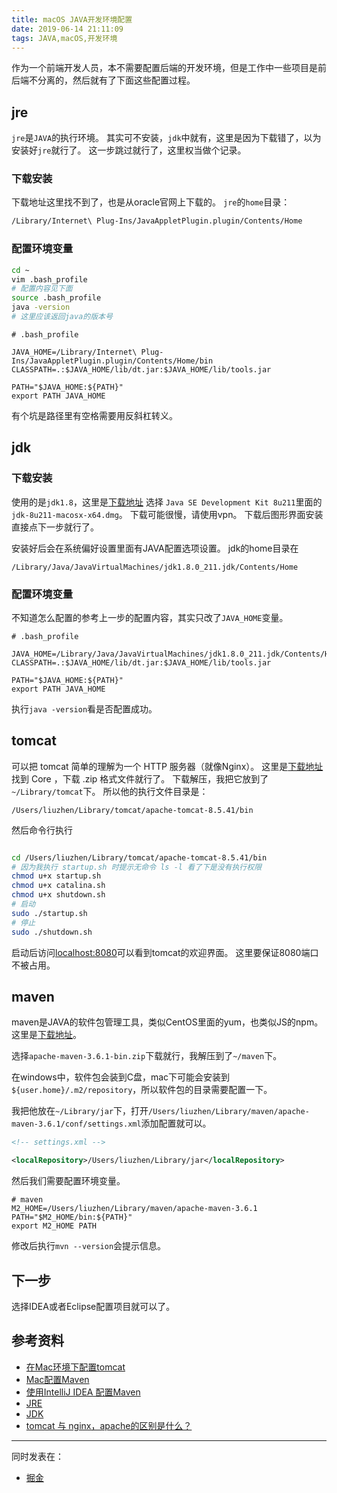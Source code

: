 ```yaml
---
title: macOS JAVA开发环境配置
date: 2019-06-14 21:11:09
tags: JAVA,macOS,开发环境
---
```

作为一个前端开发人员，本不需要配置后端的开发环境，但是工作中一些项目是前后端不分离的，然后就有了下面这些配置过程。

<!--more-->
## jre
`jre`是`JAVA`的执行环境。
其实可不安装，`jdk`中就有，这里是因为下载错了，以为安装好`jre`就行了。
这一步跳过就行了，这里权当做个记录。
### 下载安装
下载地址这里找不到了，也是从oracle官网上下载的。
`jre`的`home`目录：

```bash
/Library/Internet\ Plug-Ins/JavaAppletPlugin.plugin/Contents/Home
```
### 配置环境变量
```bash
cd ~
vim .bash_profile
# 配置内容见下面
source .bash_profile
java -version
# 这里应该返回java的版本号
```
```
# .bash_profile

JAVA_HOME=/Library/Internet\ Plug-Ins/JavaAppletPlugin.plugin/Contents/Home/bin
CLASSPATH=.:$JAVA_HOME/lib/dt.jar:$JAVA_HOME/lib/tools.jar

PATH="$JAVA_HOME:${PATH}"
export PATH JAVA_HOME
```
有个坑是路径里有空格需要用反斜杠转义。

## jdk

### 下载安装
使用的是`jdk1.8`，这里是[下载地址](https://www.oracle.com/technetwork/java/javase/downloads/jdk8-downloads-2133151.html)
选择 `Java SE Development Kit 8u211`里面的`jdk-8u211-macosx-x64.dmg`。
下载可能很慢，请使用vpn。
下载后图形界面安装直接点下一步就行了。

安装好后会在系统偏好设置里面有JAVA配置选项设置。
jdk的home目录在
```
/Library/Java/JavaVirtualMachines/jdk1.8.0_211.jdk/Contents/Home
```

### 配置环境变量
不知道怎么配置的参考上一步的配置内容，其实只改了`JAVA_HOME`变量。
```
# .bash_profile

JAVA_HOME=/Library/Java/JavaVirtualMachines/jdk1.8.0_211.jdk/Contents/Home
CLASSPATH=.:$JAVA_HOME/lib/dt.jar:$JAVA_HOME/lib/tools.jar

PATH="$JAVA_HOME:${PATH}"
export PATH JAVA_HOME
```
执行`java -version`看是否配置成功。

## tomcat
可以把 tomcat 简单的理解为一个 HTTP 服务器（就像Nginx）。
这里是[下载地址](https://tomcat.apache.org/download-80.cgi)
找到 Core ，下载 .zip 格式文件就行了。
下载解压，我把它放到了`~/Library/tomcat`下。
所以他的执行文件目录是：
```
/Users/liuzhen/Library/tomcat/apache-tomcat-8.5.41/bin
```
然后命令行执行
```bash

cd /Users/liuzhen/Library/tomcat/apache-tomcat-8.5.41/bin
# 因为我执行 startup.sh 时提示无命令 ls -l 看了下是没有执行权限
chmod u+x startup.sh
chmod u+x catalina.sh
chmod u+x shutdown.sh
# 启动
sudo ./startup.sh
# 停止
sudo ./shutdown.sh
```
启动后访问<localhost:8080>可以看到tomcat的欢迎界面。
这里要保证8080端口不被占用。

## maven
maven是JAVA的软件包管理工具，类似CentOS里面的yum，也类似JS的npm。这里是[下载地址](http://maven.apache.org/download.cgi)。

选择`apache-maven-3.6.1-bin.zip`下载就行，我解压到了`~/maven`下。

在windows中，软件包会装到C盘，mac下可能会安装到`${user.home}/.m2/repository`，所以软件包的目录需要配置一下。

我把他放在`~/Library/jar`下，打开`/Users/liuzhen/Library/maven/apache-maven-3.6.1/conf/settings.xml`添加配置就可以。

```xml
<!-- settings.xml -->

<localRepository>/Users/liuzhen/Library/jar</localRepository>
```

然后我们需要配置环境变量。

```
# maven
M2_HOME=/Users/liuzhen/Library/maven/apache-maven-3.6.1
PATH="$M2_HOME/bin:${PATH}"
export M2_HOME PATH
```
修改后执行`mvn --version`会提示信息。

## 下一步
选择IDEA或者Eclipse配置项目就可以了。

## 参考资料
* [在Mac环境下配置tomcat](https://www.jianshu.com/p/a705d4240cdc)
* [Mac配置Maven](https://www.jianshu.com/p/47b897214b88)
* [使用IntelliJ IDEA 配置Maven](https://blog.csdn.net/qq_32588349/article/details/51461182)
* [JRE](https://zh.wikipedia.org/wiki/JRE)
* [JDK](https://zh.wikipedia.org/wiki/JDK)
* [tomcat 与 nginx，apache的区别是什么？](https://www.zhihu.com/question/32212996)

---

同时发表在：
- [掘金](https://juejin.im/post/5d03b820e51d4550723b13e8)
